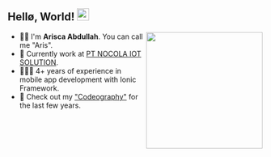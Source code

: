 <h2>Hellø, World! <img  src="https://github.githubassets.com/images/mona-whisper.gif"  height="24"  /></h2>
<img  align='right'  src="https://media.giphy.com/media/3ov9jNziFTMfzSumAw/giphy.gif"  width="230"  />

- 👋🏻 I'm **Arisca Abdullah**. You can call me "Aris".
- 🏢 Currently work at [PT NOCOLA IOT SOLUTION](https://nocola.co.id).
- 🧑🏻‍💻 4+ years of experience in mobile app development with Ionic Framework.
- 📲 Check out my ["Codeography"](https://github.com/arisca-abdullah) for the last few years.
